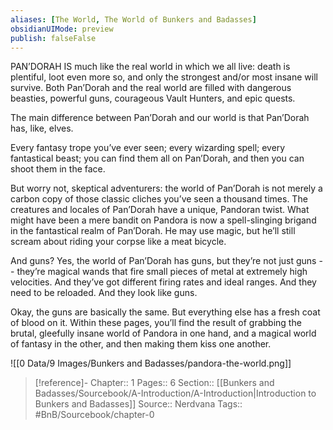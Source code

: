 ```yaml
---
aliases: [The World, The World of Bunkers and Badasses]
obsidianUIMode: preview
publish: falseFalse
---
```


PAN’DORAH IS much like the real world in which we all live: death is plentiful, loot even more so, and only the strongest and/or most insane will survive. Both Pan’Dorah and the real world are filled with dangerous beasties, powerful guns, courageous Vault Hunters, and epic quests.

The main difference between Pan’Dorah and our world is that Pan’Dorah has, like, elves.

Every fantasy trope you’ve ever seen; every wizarding spell; every fantastical beast; you can find them all on Pan’Dorah, and then you can shoot them in the face.

But worry not, skeptical adventurers: the world of Pan’Dorah is not merely a carbon copy of those classic cliches you’ve seen a thousand times. The creatures and locales of Pan’Dorah have a unique, Pandoran twist. What might have been a mere bandit on Pandora is now a spell-slinging brigand in the fantastical realm of Pan’Dorah. He may use magic, but he’ll still scream about riding your corpse like a meat bicycle.

And guns? Yes, the world of Pan’Dorah has guns, but they’re not just guns -- they’re magical wands that fire small pieces of metal at extremely high velocities. And they’ve got different firing rates and ideal ranges. And they need to be reloaded. And they look like guns.

Okay, the guns are basically the same. But everything else has a fresh coat of blood on it. Within these pages, you’ll find the result of grabbing the brutal, gleefully insane world of Pandora in one hand, and a magical world of fantasy in the other, and then making them kiss one another.

![[0 Data/9 Images/Bunkers and Badasses/pandora-the-world.png]]

> [!reference]-
> Chapter:: 1
> Pages:: 6
> Section:: [[Bunkers and Badasses/Sourcebook/A-Introduction/A-Introduction|Introduction to Bunkers and Badasses]]
> Source:: Nerdvana
> Tags:: #BnB/Sourcebook/chapter-0
